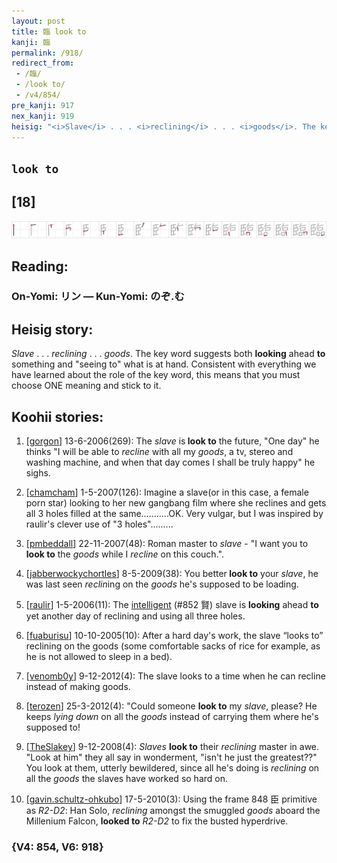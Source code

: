 ```yaml
---
layout: post
title: 臨 look to
kanji: 臨
permalink: /918/
redirect_from:
 - /臨/
 - /look to/
 - /v4/854/
pre_kanji: 917
nex_kanji: 919
heisig: "<i>Slave</i> . . . <i>reclining</i> . . . <i>goods</i>. The key word suggests both <b>looking</b> ahead <b>to</b> something and &quot;seeing to&quot; what is at hand. Consistent with everything we have learned about the role of the key word, this means that you must choose ONE meaning and stick to it."
---
```


## `look to`

## [18]

<div class="stroke"><img src="../images/E887A8.png" /></div>

## Reading:

### On-Yomi: リン &mdash; Kun-Yomi: のぞ.む

## Heisig story:

<i>Slave</i> . . . <i>reclining</i> . . . <i>goods</i>. The key word suggests both <b>looking</b> ahead <b>to</b> something and &quot;seeing to&quot; what is at hand. Consistent with everything we have learned about the role of the key word, this means that you must choose ONE meaning and stick to it.

## Koohii stories:

1) [<a href="http://kanji.koohii.com/profile/gorgon">gorgon</a>] 13-6-2006(269): The <em>slave</em> is<strong> look to</strong> the future, &quot;One day&quot; he thinks &quot;I will be able to <em>recline</em> with all my <em>goods</em>, a tv, stereo and washing machine, and when that day comes I shall be truly happy&quot; he sighs.

2) [<a href="http://kanji.koohii.com/profile/chamcham">chamcham</a>] 1-5-2007(126): Imagine a slave(or in this case, a female porn star) looking to her new gangbang film where she reclines and gets all 3 holes filled at the same...........OK. Very vulgar, but I was inspired by raulir&#039;s clever use of &quot;3 holes&quot;.........

3) [<a href="http://kanji.koohii.com/profile/pmbeddall">pmbeddall</a>] 22-11-2007(48): Roman master to <em>slave</em> - &quot;I want you to<strong> look to</strong> the <em>goods</em> while I <em>recline</em> on this couch.&quot;.

4) [<a href="http://kanji.koohii.com/profile/jabberwockychortles">jabberwockychortles</a>] 8-5-2009(38): You better<strong> look to</strong> your <em>slave</em>, he was last seen <em>reclin</em>ing on the <em>goods</em> he&#039;s supposed to be loading.

5) [<a href="http://kanji.koohii.com/profile/raulir">raulir</a>] 1-5-2006(11): The <a href="../v4/852">intelligent</a> (#852 賢) slave is <strong>looking</strong> ahead <strong>to</strong> yet another day of reclining and using all three holes.

6) [<a href="http://kanji.koohii.com/profile/fuaburisu">fuaburisu</a>] 10-10-2005(10): After a hard day&#039;s work, the slave “looks to” reclining on the goods (some comfortable sacks of rice for example, as he is not allowed to sleep in a bed).

7) [<a href="http://kanji.koohii.com/profile/venomb0y">venomb0y</a>] 9-12-2012(4): The slave looks to a time when he can recline instead of making goods.

8) [<a href="http://kanji.koohii.com/profile/terozen">terozen</a>] 25-3-2012(4): &quot;Could someone <strong>look to</strong> my <em>slave</em>, please? He keeps <em>lying down</em> on all the <em>goods</em> instead of carrying them where he&#039;s supposed to!

9) [<a href="http://kanji.koohii.com/profile/TheSlakey">TheSlakey</a>] 9-12-2008(4): <em>Slaves</em> <strong>look to</strong> their <em>reclining</em> master in awe. &quot;Look at him&quot; they all say in wonderment, &quot;isn&#039;t he just the greatest??&quot; You look at them, utterly bewildered, since all he&#039;s doing is <em>reclining</em> on all the <em>goods</em> the slaves have worked so hard on.

10) [<a href="http://kanji.koohii.com/profile/gavin.schultz-ohkubo">gavin.schultz-ohkubo</a>] 17-5-2010(3): Using the frame 848 臣 primitive as <em>R2-D2</em>: Han Solo, <em>reclining</em> amongst the smuggled <em>goods</em> aboard the Millenium Falcon, <strong>looked to</strong> <em>R2-D2</em> to fix the busted hyperdrive.

### {V4: 854, V6: 918}
